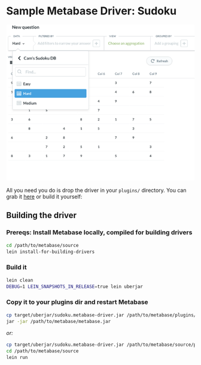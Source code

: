 # Sample Metabase Driver: Sudoku

![screenshot](screenshots/sudoku-driver.png)

All you need you do is drop the driver in your `plugins/` directory. You can grab it [here](https://github.com/metabase/sudoku-driver/releases/download/1.0.0/sudoku.metabase-driver.jar) or build it yourself:

## Building the driver 

### Prereqs: Install Metabase locally, compiled for building drivers

```bash
cd /path/to/metabase/source
lein install-for-building-drivers
```

### Build it

```bash
lein clean
DEBUG=1 LEIN_SNAPSHOTS_IN_RELEASE=true lein uberjar
```

### Copy it to your plugins dir and restart Metabase
```bash
cp target/uberjar/sudoku.metabase-driver.jar /path/to/metabase/plugins/
jar -jar /path/to/metabase/metabase.jar
```

*or:*

```bash
cp target/uberjar/sudoku.metabase-driver.jar /path/to/metabase/source/plugins
cd /path/to/metabase/source
lein run
```
